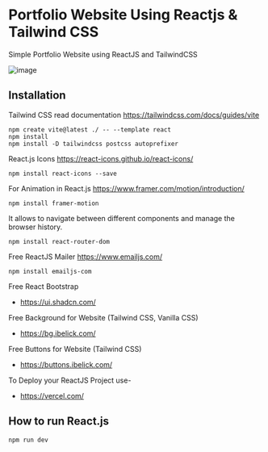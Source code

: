 # Portfolio Website Using Reactjs & Tailwind CSS

Simple Portfolio Website using ReactJS and TailwindCSS

![image](https://github.com/user-attachments/assets/d8d79705-f019-42dc-b45b-0cf8a1b6ab7c)

## Installation

Tailwind CSS read documentation
https://tailwindcss.com/docs/guides/vite

```
npm create vite@latest ./ -- --template react
npm install
npm install -D tailwindcss postcss autoprefixer
```

React.js Icons
https://react-icons.github.io/react-icons/

```
npm install react-icons --save
```

For Animation in React.js
https://www.framer.com/motion/introduction/

```
npm install framer-motion
```

It allows to navigate between different components and manage the browser history.
```
npm install react-router-dom
```
Free ReactJS Mailer
https://www.emailjs.com/

```
npm install emailjs-com
```
  
Free React Bootstrap

- https://ui.shadcn.com/

Free Background for Website (Tailwind CSS, Vanilla CSS)

- https://bg.ibelick.com/

Free Buttons for Website (Tailwind CSS)

- https://buttons.ibelick.com/

To Deploy your ReactJS Project use-

- https://vercel.com/

## How to run React.js

```
npm run dev
```
